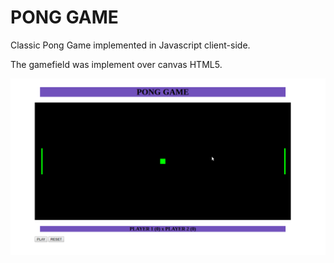 # PONG GAME

Classic Pong Game implemented in Javascript client-side.

The gamefield was implement over canvas HTML5.

![alt text](/pong.png "Pong Screenshot")